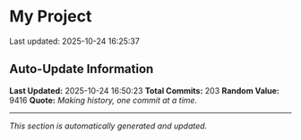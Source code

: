 # My Project


Last updated: 2025-10-24 16:25:37


















































































































































































































































































































































































































































































































































































































## Auto-Update Information

**Last Updated:** 2025-10-24 16:50:23
**Total Commits:** 203
**Random Value:** 9416
**Quote:** _Making history, one commit at a time._

---
_This section is automatically generated and updated._